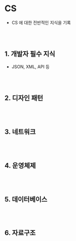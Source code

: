 # CS
- CS 에 대한 전반적인 지식을 기록

</br></br>

## 1. 개발자 필수 지식
- JSON, XML, API 등

</br></br>

## 2. 디자인 패턴

</br></br>

## 3. 네트워크

</br></br>

## 4. 운영체제

</br></br>

## 5. 데이터베이스

</br></br>

## 6. 자료구조
